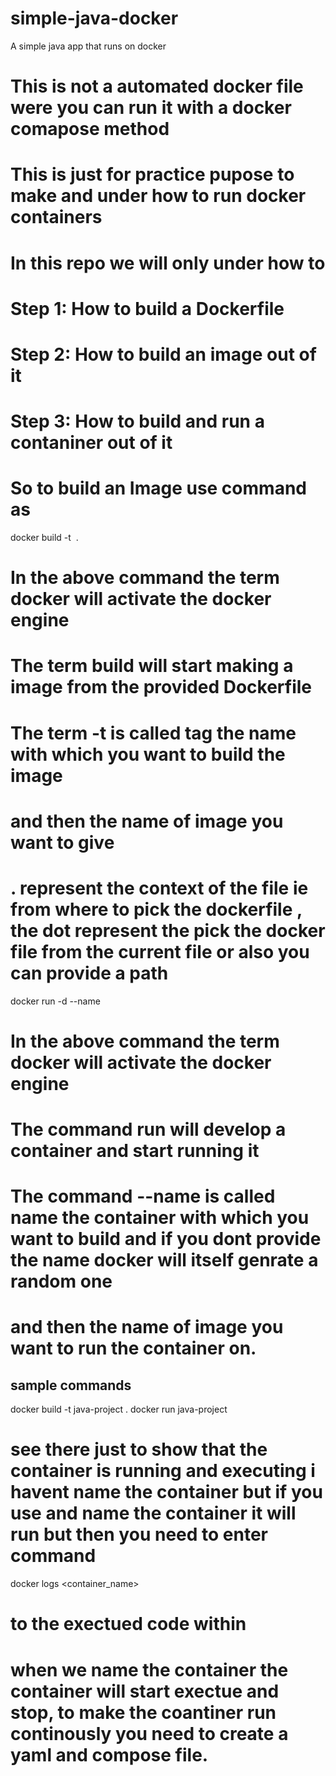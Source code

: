 # simple-java-docker
A simple java app that runs on docker 

# This is not a automated docker file were you can run it with a docker comapose method 
# This is just for practice pupose to make and under how to run docker containers
# In this repo we will only under how to 
# Step 1: How to build a Dockerfile 
# Step 2: How to build an image out of it 
# Step 3: How to build and run a contaniner out of it 



#### #####

# So to build an Image use command as 

docker build -t <image name> .
# In the above command the term docker will activate the docker engine 
# The term build will start making a image from the provided Dockerfile 
# The term -t is called tag the name with which you want to build the image 
# and then the name of image you want to give 
# . represent the context of the file ie from where to pick the dockerfile , the dot represent the pick the docker file from the current file or also you can provide a path 

docker run -d --name <container name> <image name>
# In the above command the term docker will activate the docker engine 
# The command run will develop a container and start running it 
# The command --name is called name the container with which you want to build and if you dont provide the name docker will itself genrate a random one 
# and then the name of image you want to run the container on.

## sample commands
docker build -t java-project .
docker run java-project
# see there just to show that the container is running and executing i havent name the container but if you use and name the container it will run but then you need to enter command 
docker logs <container_name>
# to the exectued code within 
# when we name the container the container will start exectue and stop, to make the coantiner run continously you need to create a yaml and compose file.
